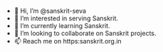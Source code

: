 - 👋 Hi, I’m @sanskrit-seva
- 👀 I’m interested in serving Sanskrit.
- 🌱 I’m currently learning Sanskrit.
- 💞️ I’m looking to collaborate on Sanskrit projects.
- 📫 Reach me on https:sanskrit.org.in

<!---
sanskrit-seva/sanskrit-seva is a ✨ special ✨ repository because its `README.md` (this file) appears on your GitHub profile.
You can click the Preview link to take a look at your changes.
--->
